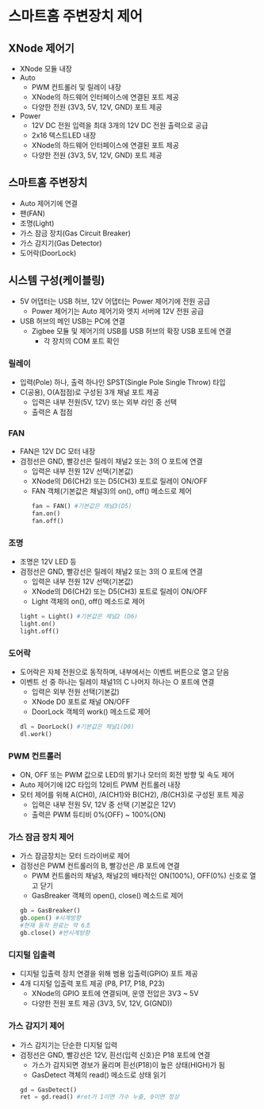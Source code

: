 # 스마트홈 주변장치 제어

## XNode 제어기
- XNode 모듈 내장
- Auto
  - PWM 컨트롤러 및 릴레이 내장
  - XNode의 하드웨어 인터페이스에 연결된 포트 제공
  - 다양한 전원 (3V3, 5V, 12V, GND) 포트 제공
- Power
  - 12V DC 전원 입력을 최대 3개의 12V DC 전원 출력으로 공급
  - 2x16 텍스트LED 내장
  - XNode의 하드웨어 인터페이스에 연결된 포트 제공
  - 다양한 전원 (3V3, 5V, 12V, GND) 포트 제공

## 스마트홈 주변장치
- Auto 제어기에 연결
- 팬(FAN)
- 조명(Light) 
- 가스 잠금 장치(Gas Circuit Breaker)
- 가스 감지기(Gas Detector)
- 도어락(DoorLock)

## 시스템 구성(케이블링)
- 5V 어댑터는 USB 허브, 12V 어댑터는 Power 제어기에 전원 공급
  - Power 제어기는 Auto 제어기와 엣지 서버에 12V 전원 공급
- USB 허브의 메인 USB는 PC에 연결
  - Zigbee 모듈 및 제어기의 USB를 USB 허브의 확장 USB 포트에 연결
    - 각 장치의 COM 포트 확인

### 릴레이
- 입력(Pole) 하나, 출력 하나인 SPST(Single Pole Single Throw) 타입
- C(공용), O(A접점)로 구성된 3개 채널 포트 제공
  - 입력은 내부 전원(5V, 12V) 또는 외부 라인 중 선택
  - 출력은 A 접점

### FAN
- FAN은 12V DC 모터 내장
- 검정선은 GND, 빨강선은 릴레이 채널2 또는 3의 O 포트에 연결
  - 입력은 내부 전원 12V 선택(기본값)
  - XNode의 D6(CH2) 또는 D5(CH3) 포트로 릴레이 ON/OFF
  - FAN 객체(기본값은 채널3)의 on(), off() 메소드로 제어
    ```python
    fan = FAN() #기본값은 채널3(D5)
    fan.on()
    fan.off()
    ```

### 조명
- 조명은 12V LED 등
- 검정선은 GND, 빨강선은 릴레이 채널2 또는 3의 O 포트에 연결
  - 입력은 내부 전원 12V 선택(기본값)
  - XNode의 D6(CH2) 또는 D5(CH3) 포트로 릴레이 ON/OFF
  - Light 객체의 on(), off() 메소드로 제어
  ```python
  light = Light() #기본값은 채널2 (D6)
  light.on()
  light.off()
  ```

### 도어락
- 도어락은 자체 전원으로 동작하며, 내부에서는 이벤트 버튼으로 열고 닫음
- 이벤트 선 중 하나는 릴레이 채널1의 C 나머지 하나는 O 포트에 연결
  - 입력은 외부 전원 선택(기본값)
  - XNode D0 포트로 채널 ON/OFF
  - DoorLock 객체의 work() 메소드로 제어
  ```python
  dl = DoorLock() #기본값은 채널1(D0)
  dl.work()
  ```

### PWM 컨트롤러
- ON, OFF 또는 PWM 값으로 LED의 밝기나 모터의 회전 방향 및 속도 제어
- Auto 제어기에 I2C 타입의 12비트 PWM 컨트롤러 내장
- 모터 제어를 위해 A(CH0), /A(CH1)와 B(CH2), /B(CH3)로 구성된 포트 제공
  - 입력은 내부 전원 5V, 12V 중 선택 (기본값은 12V)
  - 출력은 PWM 듀티비 0%(OFF) ~ 100%(ON)

### 가스 잠금 장치 제어
- 가스 잠금장치는 모터 드라이버로 제어
- 검정선은 PWM 컨트롤러의 B, 빨강선은 /B 포트에 연결
  - PWM 컨트롤러의 채널3, 채널2의 배타적인 ON(100%), OFF(0%) 신호로 열고 닫기
  - GasBreaker 객체의 open(), close() 메소드로 제어
  ```python
  gb = GasBreaker()
  gb.open() #시계방향  
  #현재 동작 완료는 약 6초
  gb.close() #반시계방향
  ```

### 디지털 입출력
- 디지털 입출력 장치 연결을 위해 범용 입출력(GPIO) 포트 제공
- 4개 디지털 입출력 포트 제공 (P8, P17, P18, P23)
  - XNode의 GPIO 포트에 연결되며, 운영 전압은 3V3 ~ 5V
  - 다양한 전원 포트 제공 (3V3, 5V, 12V, G(GND))

### 가스 감지기 제어
- 가스 감지기는 단순한 디지털 입력
- 검정선은 GND, 빨강선은 12V, 흰선(입력 신호)은 P18 포트에 연결
  - 가스가 감지되면 경보가 울리며 흰선(P18)이 높은 상태(HIGH)가 됨
  - GasDetect 객체의 read() 메소드로 상태 읽기
  ```python
  gd = GasDetect()
  ret = gd.read() #ret가 1이면 가수 누출, 0이면 정상
  ```
